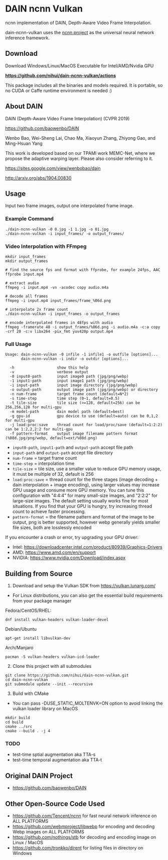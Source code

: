 # DAIN ncnn Vulkan

ncnn implementation of DAIN, Depth-Aware Video Frame Interpolation.

dain-ncnn-vulkan uses the [ncnn project](https://github.com/Tencent/ncnn) as the universal neural network inference framework.

## Download

Download Windows/Linux/MacOS Executable for Intel/AMD/Nvidia GPU

**https://github.com/nihui/dain-ncnn-vulkan/actions**

This package includes all the binaries and models required. It is portable, so no CUDA or Caffe runtime environment is needed :)

## About DAIN

DAIN (Depth-Aware Video Frame Interpolation) (CVPR 2019)

https://github.com/baowenbo/DAIN

Wenbo Bao, Wei-Sheng Lai, Chao Ma, Xiaoyun Zhang, Zhiyong Gao, and Ming-Hsuan Yang

This work is developed based on our TPAMI work MEMC-Net, where we propose the adaptive warping layer. Please also consider referring to it.

https://sites.google.com/view/wenbobao/dain

http://arxiv.org/abs/1904.00830

## Usage

Input two frame images, output one interpolated frame image.

### Example Command

```shell
./dain-ncnn-vulkan -0 0.jpg -1 1.jpg -o 01.jpg
./dain-ncnn-vulkan -i input_frames/ -o output_frames/
```

### Video Interpolation with FFmpeg

```shell
mkdir input_frames
mkdir output_frames

# find the source fps and format with ffprobe, for example 24fps, AAC
ffprobe input.mp4

# extract audio
ffmpeg -i input.mp4 -vn -acodec copy audio.m4a

# decode all frames
ffmpeg -i input.mp4 input_frames/frame_%06d.png

# interpolate 2x frame count
./dain-ncnn-vulkan -i input_frames -o output_frames

# encode interpolated frames in 48fps with audio
ffmpeg -framerate 48 -i output_frames/%06d.png -i audio.m4a -c:a copy -crf 20 -c:v libx264 -pix_fmt yuv420p output.mp4
```

### Full Usage

```console
Usage: dain-ncnn-vulkan -0 infile -1 infile1 -o outfile [options]...
       dain-ncnn-vulkan -i indir -o outdir [options]...

  -h                   show this help
  -v                   verbose output
  -0 input0-path       input image0 path (jpg/png/webp)
  -1 input1-path       input image1 path (jpg/png/webp)
  -i input-path        input image directory (jpg/png/webp)
  -o output-path       output image path (jpg/png/webp) or directory
  -n num-frame         target frame count (default=N*2)
  -s time-step         time step (0~1, default=0.5)
  -t tile-size         tile size (>=128, default=256) can be 256,256,128 for multi-gpu
  -m model-path        dain model path (default=best)
  -g gpu-id            gpu device to use (default=auto) can be 0,1,2 for multi-gpu
  -j load:proc:save    thread count for load/proc/save (default=1:2:2) can be 1:2,2,2:2 for multi-gpu
  -f pattern-format    output image filename pattern format (%08d.jpg/png/webp, default=ext/%08d.png)
```

- `input0-path`, `input1-path` and `output-path` accept file path
- `input-path` and `output-path` accept file directory
- `num-frame` = target frame count
- `time-step` = interpolation time
- `tile-size` = tile size, use a smaller value to reduce GPU memory usage, it must be multiple of 32, default is 256
- `load:proc:save` = thread count for the three stages (image decoding + dain interpolation + image encoding), using larger values may increase GPU usage and consume more GPU memory. You can tune this configuration with "4:4:4" for many small-size images, and "2:2:2" for large-size images. The default setting usually works fine for most situations. If you find that your GPU is hungry, try increasing thread count to achieve faster processing.
- `pattern-format` = the filename pattern and format of the image to be output, png is better supported, however webp generally yields smaller file sizes, both are losslessly encoded

If you encounter a crash or error, try upgrading your GPU driver:

- Intel: https://downloadcenter.intel.com/product/80939/Graphics-Drivers
- AMD: https://www.amd.com/en/support
- NVIDIA: https://www.nvidia.com/Download/index.aspx

## Building from Source

1. Download and setup the Vulkan SDK from https://vulkan.lunarg.com/
  - For Linux distributions, you can also get the essential build requirements from your package manager
 
Fedora/CentOS/RHEL:
```shell
dnf install vulkan-headers vulkan-loader-devel
```
Debian/Ubuntu
```shell
apt-get install libvulkan-dev
```
Arch/Manjaro
```shell
pacman -S vulkan-headers vulkan-icd-loader
```

2. Clone this project with all submodules

```shell
git clone https://github.com/nihui/dain-ncnn-vulkan.git
cd dain-ncnn-vulkan
git submodule update --init --recursive
```

3. Build with CMake
  - You can pass -DUSE_STATIC_MOLTENVK=ON option to avoid linking the vulkan loader library on MacOS

```shell
mkdir build
cd build
cmake ../src
cmake --build . -j 4
```

### TODO

* test-time sptial augmentation aka TTA-s
* test-time temporal augmentation aka TTA-t

## Original DAIN Project

- https://github.com/baowenbo/DAIN

## Other Open-Source Code Used

- https://github.com/Tencent/ncnn for fast neural network inference on ALL PLATFORMS
- https://github.com/webmproject/libwebp for encoding and decoding Webp images on ALL PLATFORMS
- https://github.com/nothings/stb for decoding and encoding image on Linux / MacOS
- https://github.com/tronkko/dirent for listing files in directory on Windows
